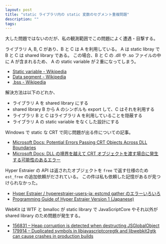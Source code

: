 ```yaml
---
layout: post
title: "static ライブラリ内の static 変数のセグメント重複問題"
description: ""
tags: 
---
```


大した問題ではないのだが、私の観測範囲でこの問題によく遭遇・目撃する。

ライブラリ A, B, C があり、B と C は A を利用している。
A は static libray で B と C は shared library である。
この場合、B と C の .dll や .so ファイルの中に A が含まれるため、
A の static variable が２重になってしまう。

* [Static variable - Wikipedia](https://en.wikipedia.org/wiki/Static_variable)
* [Data segment - Wikipedia](https://en.wikipedia.org/wiki/Data_segment)
* [.bss - Wikipedia](https://en.wikipedia.org/wiki/.bss)

解決方法は以下のどれか、

* ライブラリ A を shared library にする
* shared library B から A のシンボルも export して、C はそれを利用する
* ライブラリ B と C はライブラリ A を利用していることを隠蔽する
* ライブラリ A の static variable をなくした設計にする

Windows で static な CRT で同じ問題が出る件についての記事。

* [Microsoft Docs: Potential Errors Passing CRT Objects Across DLL Boundaries](https://docs.microsoft.com/en-us/cpp/c-runtime-library/potential-errors-passing-crt-objects-across-dll-boundaries?view=vs-2019)
* [Microsoft Docs: DLL の境界を越えて CRT オブジェクトを渡す場合に発生する可能性のあるエラー](https://docs.microsoft.com/ja-jp/cpp/c-runtime-library/potential-errors-passing-crt-objects-across-dll-boundaries?view=vs-2019)

Hyper Estraier の API は返されたオブジェクトを `free` で返す仕様のため `est_free` の追加依頼がだされている。
この件は私も依頼した記憶があるが見つけられなかった。

* [Hyper Estraier / hyperestraier-users-ja: estcmd gather のエラーいろいろ](https://sourceforge.net/p/hyperestraier/mailman/message/2093416/)
* [Programming Guide of Hyper Estraier Version 1 (Japanese)](https://fallabs.com/hyperestraier/pguide-ja.html#estdoc)

WebKit は WTF と bmalloc が static library で JavaScriptCore やそれ以外が shared library のため問題が発生する。

* [156831 – Heap corruption is detected when destructing JSGlobalObject](https://bugs.webkit.org/show_bug.cgi?id=156831)
* [179914 – Duplicated symbols in libjavascriptcoregtk and libwebkit2gtk can cause crashes in production builds](https://bugs.webkit.org/show_bug.cgi?id=179914)
